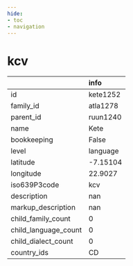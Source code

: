 ```yaml
---
hide:
- toc
- navigation
---
```

# kcv
|                      | info     |
|:---------------------|:---------|
| id                   | kete1252 |
| family_id            | atla1278 |
| parent_id            | ruun1240 |
| name                 | Kete     |
| bookkeeping          | False    |
| level                | language |
| latitude             | -7.15104 |
| longitude            | 22.9027  |
| iso639P3code         | kcv      |
| description          | nan      |
| markup_description   | nan      |
| child_family_count   | 0        |
| child_language_count | 0        |
| child_dialect_count  | 0        |
| country_ids          | CD       |